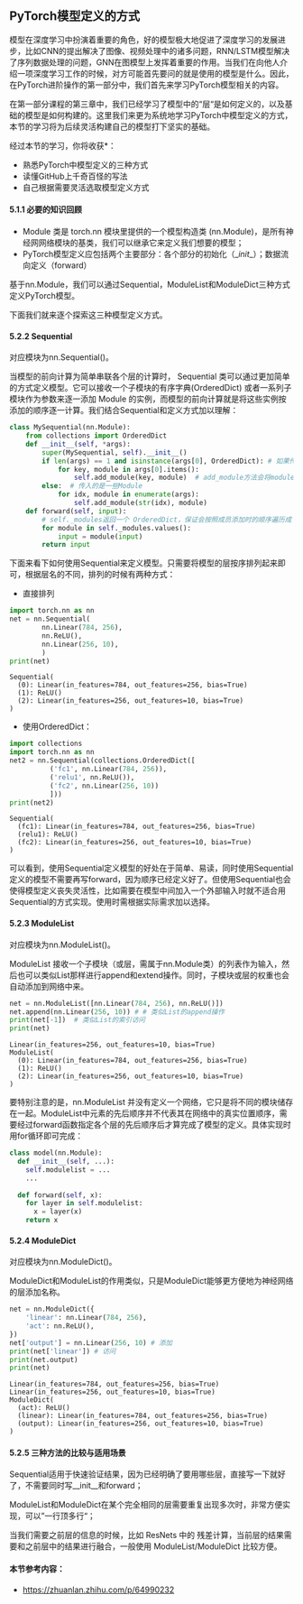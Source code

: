 ## PyTorch模型定义的方式

模型在深度学习中扮演着重要的角色，好的模型极大地促进了深度学习的发展进步，比如CNN的提出解决了图像、视频处理中的诸多问题，RNN/LSTM模型解决了序列数据处理的问题，GNN在图模型上发挥着重要的作用。当我们在向他人介绍一项深度学习工作的时候，对方可能首先要问的就是使用的模型是什么。因此，在PyTorch进阶操作的第一部分中，我们首先来学习PyTorch模型相关的内容。

在第一部分课程的第三章中，我们已经学习了模型中的“层“是如何定义的，以及基础的模型是如何构建的。这里我们来更为系统地学习PyTorch中模型定义的方式，本节的学习将为后续灵活构建自己的模型打下坚实的基础。

经过本节的学习，你将收获*：

- 熟悉PyTorch中模型定义的三种方式
- 读懂GitHub上千奇百怪的写法
- 自己根据需要灵活选取模型定义方式

[^*]: 进阶部分内容剑指实战，通过”你将收获“部分帮助大家有针对性地学习



#### 5.1.1 必要的知识回顾

- Module 类是 torch.nn 模块里提供的一个模型构造类 (nn.Module)，是所有神经⽹网络模块的基类，我们可以继承它来定义我们想要的模型；
- PyTorch模型定义应包括两个主要部分：各个部分的初始化（\__init__）；数据流向定义（forward）

基于nn.Module，我们可以通过Sequential，ModuleList和ModuleDict三种方式定义PyTorch模型。

下面我们就来逐个探索这三种模型定义方式。



#### 5.2.2 Sequential

对应模块为nn.Sequential()。

当模型的前向计算为简单串联各个层的计算时， Sequential 类可以通过更加简单的方式定义模型。它可以接收一个子模块的有序字典(OrderedDict) 或者一系列子模块作为参数来逐一添加 Module 的实例，⽽模型的前向计算就是将这些实例按添加的顺序逐⼀计算。我们结合Sequential和定义方式加以理解：

```python
class MySequential(nn.Module):
    from collections import OrderedDict
    def __init__(self, *args):
        super(MySequential, self).__init__()
        if len(args) == 1 and isinstance(args[0], OrderedDict): # 如果传入的是一个OrderedDict
            for key, module in args[0].items():
                self.add_module(key, module)  # add_module方法会将module添加进self._modules(一个OrderedDict)
        else:  # 传入的是一些Module
            for idx, module in enumerate(args):
                self.add_module(str(idx), module)
    def forward(self, input):
        # self._modules返回一个 OrderedDict，保证会按照成员添加时的顺序遍历成
        for module in self._modules.values():
            input = module(input)
        return input
```

下面来看下如何使用Sequential来定义模型。只需要将模型的层按序排列起来即可，根据层名的不同，排列的时候有两种方式：

- 直接排列 

```python
import torch.nn as nn
net = nn.Sequential(
        nn.Linear(784, 256),
        nn.ReLU(),
        nn.Linear(256, 10), 
        )
print(net)
```

```
Sequential(
  (0): Linear(in_features=784, out_features=256, bias=True)
  (1): ReLU()
  (2): Linear(in_features=256, out_features=10, bias=True)
)
```

- 使用OrderedDict：

```python
import collections
import torch.nn as nn
net2 = nn.Sequential(collections.OrderedDict([
          ('fc1', nn.Linear(784, 256)),
          ('relu1', nn.ReLU()),
          ('fc2', nn.Linear(256, 10))
          ]))
print(net2)
```

```
Sequential(
  (fc1): Linear(in_features=784, out_features=256, bias=True)
  (relu1): ReLU()
  (fc2): Linear(in_features=256, out_features=10, bias=True)
)
```

可以看到，使用Sequential定义模型的好处在于简单、易读，同时使用Sequential定义的模型不需要再写forward，因为顺序已经定义好了。但使用Sequential也会使得模型定义丧失灵活性，比如需要在模型中间加入一个外部输入时就不适合用Sequential的方式实现。使用时需根据实际需求加以选择。



#### 5.2.3 ModuleList

对应模块为nn.ModuleList()。

ModuleList 接收一个子模块（或层，需属于nn.Module类）的列表作为输入，然后也可以类似List那样进行append和extend操作。同时，子模块或层的权重也会自动添加到网络中来。

```python
net = nn.ModuleList([nn.Linear(784, 256), nn.ReLU()])
net.append(nn.Linear(256, 10)) # # 类似List的append操作
print(net[-1])  # 类似List的索引访问
print(net)
```

```
Linear(in_features=256, out_features=10, bias=True)
ModuleList(
  (0): Linear(in_features=784, out_features=256, bias=True)
  (1): ReLU()
  (2): Linear(in_features=256, out_features=10, bias=True)
)
```

要特别注意的是，nn.ModuleList 并没有定义一个网络，它只是将不同的模块储存在一起。ModuleList中元素的先后顺序并不代表其在网络中的真实位置顺序，需要经过forward函数指定各个层的先后顺序后才算完成了模型的定义。具体实现时用for循环即可完成：

```python
class model(nn.Module):
  def __init__(self, ...):
    self.modulelist = ...
    ...
    
  def forward(self, x):
    for layer in self.modulelist:
      x = layer(x)
    return x
```



#### 5.2.4 ModuleDict

对应模块为nn.ModuleDict()。

ModuleDict和ModuleList的作用类似，只是ModuleDict能够更方便地为神经网络的层添加名称。

```python
net = nn.ModuleDict({
    'linear': nn.Linear(784, 256),
    'act': nn.ReLU(),
})
net['output'] = nn.Linear(256, 10) # 添加
print(net['linear']) # 访问
print(net.output)
print(net)
```

```
Linear(in_features=784, out_features=256, bias=True)
Linear(in_features=256, out_features=10, bias=True)
ModuleDict(
  (act): ReLU()
  (linear): Linear(in_features=784, out_features=256, bias=True)
  (output): Linear(in_features=256, out_features=10, bias=True)
)
```



#### 5.2.5 三种方法的比较与适用场景

Sequential适用于快速验证结果，因为已经明确了要用哪些层，直接写一下就好了，不需要同时写\__init__和forward；

ModuleList和ModuleDict在某个完全相同的层需要重复出现多次时，非常方便实现，可以”一行顶多行“；

当我们需要之前层的信息的时候，比如 ResNets 中的 残差计算，当前层的结果需要和之前层中的结果进行融合，一般使用 ModuleList/ModuleDict 比较方便。



#### 本节参考内容：

- https://zhuanlan.zhihu.com/p/64990232

